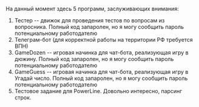 На данный момент здесь 5 программ, заслуживающих внимания:
1. Тестер -- движок для проведения тестов по вопросам из вопросника. Полный код запаролен, но я могу сообщить пароль потенциальному работодателю
2. Телеграм-бот (для корректной работы на территории РФ требуется ВПН)
3. GameDozen -- игровая начинка для чат-бота, реализующая игру в дюжину. Полный код запаролен, но я могу сообщить пароль потенциальному работодателю
4. GameGuess -- игровая начинка для чат-бота, реализующая игру в Угадай число. Полный код запаролен, но я могу сообщить пароль потенциальному работодателю
5. Тестовое задание для PowerLine. Довольно интересно, парсинг строк.
